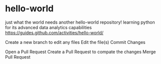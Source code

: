 # hello-world
just what the world needs another hello-world repository!
learning python for its advanced data analytics capabilities
https://guides.github.com/activities/hello-world/

Create a new branch to edit any files
Edit the file(s)
Commit Changes

Open a Pull Request
Create a Pull Request
  to compate the changes
Merge Pull Request
